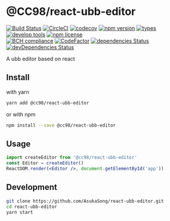 # @CC98/react-ubb-editor
[![Build Status](https://travis-ci.org/AsukaSong/react-ubb-editor.svg?branch=master)](https://travis-ci.org/AsukaSong/react-ubb-editor)
[![CircleCI](https://circleci.com/gh/AsukaSong/react-ubb-editor.svg?style=shield)](https://circleci.com/gh/AsukaSong/react-ubb-editor)
[![codecov](https://codecov.io/gh/AsukaSong/react-ubb-editor/branch/master/graph/badge.svg)](https://codecov.io/gh/AsukaSong/react-ubb-editor)
[![npm version](https://img.shields.io/npm/v/%40cc98/react-ubb-editor.svg)](https://www.npmjs.com/package/@cc98/react-ubb-editor)
[![types](https://img.shields.io/npm/types/typescript.svg)](https://github.com/Microsoft/TypeScript)
[![develop tools](https://img.shields.io/badge/devtool-storybook-ff69b4.svg)](https://github.com/storybooks/storybook)
[![npm license](https://img.shields.io/npm/l/%40cc98%2Freact-ubb-editor.svg)](http://www.wtfpl.net/)
<br />
[![BCH compliance](https://bettercodehub.com/edge/badge/AsukaSong/react-ubb-editor?branch=master)](https://bettercodehub.com/)
[![CodeFactor](https://www.codefactor.io/repository/github/asukasong/react-ubb-editor/badge)](https://www.codefactor.io/repository/github/asukasong/react-ubb-editor)
[![dependencies Status](https://david-dm.org/asukasong/react-ubb-editor/status.svg)](https://david-dm.org/asukasong/react-ubb-editor)
[![devDependencies Status](https://david-dm.org/asukasong/react-ubb-editor/dev-status.svg)](https://david-dm.org/asukasong/react-ubb-editor?type=dev)

A ubb editor based on react

## Install

with yarn
~~~bash
yarn add @cc98/react-ubb-editor
~~~

or with npm
~~~bash
npm install --save @cc98/react-ubb-editor
~~~

## Usage

~~~jsx
import createEditor from '@cc98/react-ubb-editor'
const Editor = createEditor()
ReactDOM.render(<Editor />, document.getElementById('app'))
~~~

## Development

~~~bash
git clone https://github.com/AsukaSong/react-ubb-editor.git
cd react-ubb-editor
yarn start
~~~
